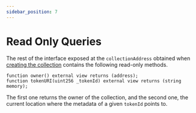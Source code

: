 ```yaml
---
sidebar_position: 7
---
```

# Read Only Queries

The rest of the interface exposed at the `collectionAddress` obtained when [creating the collection](creating-a-sibling-collection-in-laos.md) contains the following read-only methods.

```solidity
function owner() external view returns (address);
function tokenURI(uint256 _tokenId) external view returns (string memory);
```

The first one returns the owner of the collection, and the second one, the current location where the metadata of a given `tokenId` points to.
